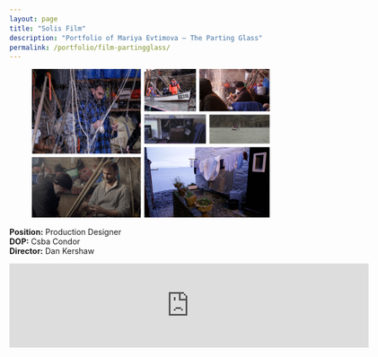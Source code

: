 ```yaml
---
layout: page
title: "Solis Film"
description: "Portfolio of Mariya Evtimova — The Parting Glass"
permalink: /portfolio/film-partingglass/
---
```

<figure>
<img src="/assets/img/banner-partingglass.jpg">
</figure>

<p class="text-center">
<strong>Position:</strong> Production Designer<br>
<strong>DOP:</strong> Csba Condor<br>  
<strong>Director:</strong> Dan Kershaw  
</p>

<div class="VideoContainer">
<iframe class="VideoContainer-frame" width="640" src="https://www.youtube.com/embed/Lyap_-3mDaU" frameborder="0" allowfullscreen></iframe>
</div>